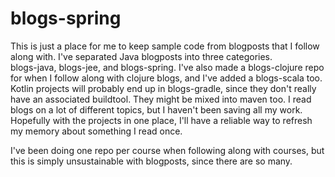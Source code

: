 # blogs-spring #

This is just a place for me to keep sample code from blogposts that I follow
along with.  I've separated Java blogposts into three categories.  
blogs-java, blogs-jee, and blogs-spring.  I've also made a blogs-clojure repo 
for when I follow along with clojure
blogs, and I've added a blogs-scala too.  Kotlin projects will probably end up
in blogs-gradle, since they don't really have an associated buildtool.  They
might be mixed into maven too.  I read blogs on a lot of different topics, but I
haven't been saving all my work.  Hopefully with the projects in one place, I'll
have a reliable way to refresh my memory about something I read once.

I've been doing one repo per course when following along with courses, but this
is simply unsustainable with blogposts, since there are so many.
